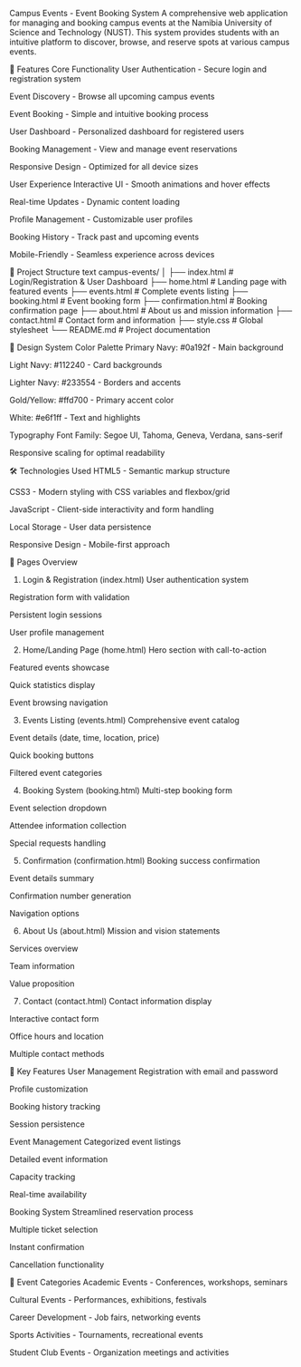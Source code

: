 Campus Events - Event Booking System
A comprehensive web application for managing and booking campus events at the Namibia University of Science and Technology (NUST). This system provides students with an intuitive platform to discover, browse, and reserve spots at various campus events.


🚀 Features
Core Functionality
User Authentication - Secure login and registration system


Event Discovery - Browse all upcoming campus events

Event Booking - Simple and intuitive booking process

User Dashboard - Personalized dashboard for registered users

Booking Management - View and manage event reservations

Responsive Design - Optimized for all device sizes

User Experience
Interactive UI - Smooth animations and hover effects

Real-time Updates - Dynamic content loading

Profile Management - Customizable user profiles

Booking History - Track past and upcoming events

Mobile-Friendly - Seamless experience across devices


📁 Project Structure
text
campus-events/
│
├── index.html              # Login/Registration & User Dashboard
├── home.html               # Landing page with featured events
├── events.html             # Complete events listing
├── booking.html            # Event booking form
├── confirmation.html       # Booking confirmation page
├── about.html              # About us and mission information
├── contact.html            # Contact form and information
├── style.css               # Global stylesheet
└── README.md               # Project documentation


🎨 Design System
Color Palette
Primary Navy: #0a192f - Main background

Light Navy: #112240 - Card backgrounds

Lighter Navy: #233554 - Borders and accents

Gold/Yellow: #ffd700 - Primary accent color

White: #e6f1ff - Text and highlights


Typography
Font Family: Segoe UI, Tahoma, Geneva, Verdana, sans-serif

Responsive scaling for optimal readability


🛠️ Technologies Used
HTML5 - Semantic markup structure

CSS3 - Modern styling with CSS variables and flexbox/grid

JavaScript - Client-side interactivity and form handling

Local Storage - User data persistence

Responsive Design - Mobile-first approach



📱 Pages Overview
1. Login & Registration (index.html)
User authentication system

Registration form with validation

Persistent login sessions

User profile management

2. Home/Landing Page (home.html)
Hero section with call-to-action

Featured events showcase

Quick statistics display

Event browsing navigation

3. Events Listing (events.html)
Comprehensive event catalog

Event details (date, time, location, price)

Quick booking buttons

Filtered event categories

4. Booking System (booking.html)
Multi-step booking form

Event selection dropdown

Attendee information collection

Special requests handling

5. Confirmation (confirmation.html)
Booking success confirmation

Event details summary

Confirmation number generation

Navigation options

6. About Us (about.html)
Mission and vision statements

Services overview

Team information

Value proposition

7. Contact (contact.html)
Contact information display

Interactive contact form

Office hours and location

Multiple contact methods


🎯 Key Features
User Management
Registration with email and password

Profile customization

Booking history tracking

Session persistence

Event Management
Categorized event listings

Detailed event information

Capacity tracking

Real-time availability

Booking System
Streamlined reservation process

Multiple ticket selection

Instant confirmation

Cancellation functionality


🌟 Event Categories
Academic Events - Conferences, workshops, seminars

Cultural Events - Performances, exhibitions, festivals

Career Development - Job fairs, networking events

Sports Activities - Tournaments, recreational events

Student Club Events - Organization meetings and activities


